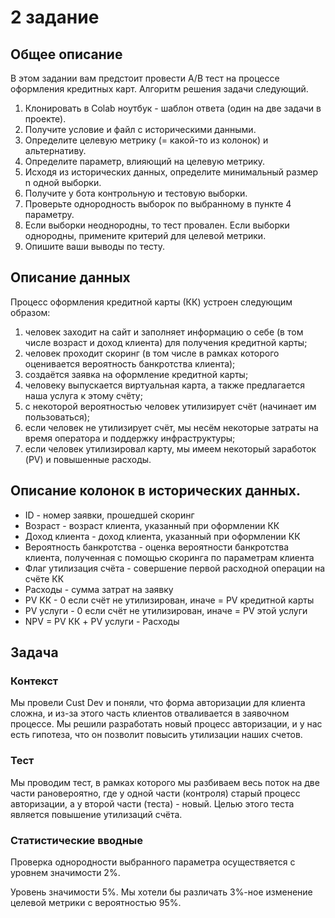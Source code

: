 # 2 задание

## Общее описание

В этом задании вам предстоит провести A/B тест на процессе оформления кредитных карт. Алгоритм решения задачи следующий.

  1. Клонировать в Colab ноутбук - шаблон ответа (один на две задачи в проекте).
  2. Получите условие и файл с историческими данными.
  3. Определите целевую метрику (= какой-то из колонок) и альтернативу.
  4. Определите параметр, влияющий на целевую метрику.
  5. Исходя из исторических данных, определите минимальный размер n одной выборки.
  6. Получите у бота контрольную и тестовую выборки.
  7. Проверьте однородность выборок по выбранному в пункте 4 параметру.
  8. Если выборки неоднородны, то тест провален. Если выборки однородны, примените критерий для целевой метрики.
  9. Опишите ваши выводы по тесту.

## Описание данных

Процесс оформления кредитной карты (КК) устроен следующим образом:

  1. человек заходит на сайт и заполняет информацию о себе (в том числе возраст и доход клиента) для получения кредитной карты;
  2. человек проходит скоринг (в том числе в рамках которого оценивается вероятность банкротства клиента);
  3. создаётся заявка на оформление кредитной карты;
  4. человеку выпускается виртуальная карта, а также предлагается наша услуга к этому счёту; 
  5. с некоторой вероятностью человек утилизирует счёт (начинает им пользоваться);
  6. если человек не утилизирует счёт, мы несём некоторые затраты на время оператора и поддержку инфраструктуры;
  7. если человек утилизировал карту, мы имеем некоторый заработок (PV) и повышенные расходы.

## Описание колонок в исторических данных.

  - ID - номер заявки, прошедшей скоринг
  - Возраст - возраст клиента, указанный при оформлении КК
  - Доход клиента - доход клиента, указанный при оформлении КК
  - Вероятность банкротства - оценка вероятности банкротства клиента, полученная с помощью скоринга по параметрам клиента
  - Флаг утилизация счёта - совершение первой расходной операции на счёте КК
  - Расходы - сумма затрат на заявку
  - PV КК - 0 если счёт не утилизирован, иначе = PV кредитной карты
  - PV услуги - 0 если счёт не утилизирован, иначе = PV этой услуги
  - NPV = PV КК + PV услуги - Расходы

## Задача

### Контекст
Мы провели Cust Dev и поняли, что форма авторизации для клиента сложна, и из-за этого часть клиентов отваливается в заявочном процессе. Мы решили разработать новый процесс авторизации, и у нас есть гипотеза, что он позволит повысить утилизации наших счетов.
        
### Тест
Мы проводим тест, в рамках которого мы разбиваем весь поток на две части рановероятно, где у одной части (контроля) старый процесс авторизации, а у второй части (теста) - новый. Целью этого теста является повышение утилизаций счёта.

### Статистические вводные
Проверка однородности выбранного параметра осуществяется с уровнем значимости 2%.

Уровень значимости 5%. Мы хотели бы различать 3%-ное изменение целевой метрики с вероятностью 95%.
